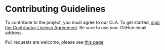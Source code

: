 # Contributing Guidelines

To contribute to the project, you must agree to our CLA. To get started, [sign the Contributor License Agreement](https://www.clahub.com/agreements/zikula/core). Be sure to use your GitHub email address.

Pull requests are welcome, please see [this page](https://docs.ziku.la/General/Contributing/index.html).

